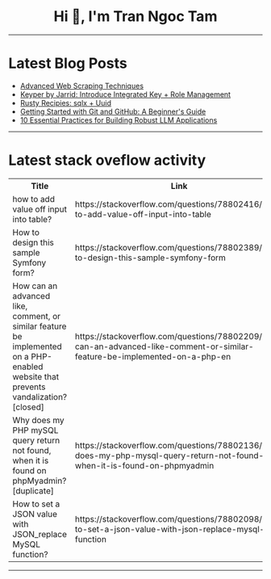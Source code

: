 <h1 align="center">Hi 👋, I'm Tran Ngoc Tam</h1>

---

# Latest Blog Posts 
<!-- BLOG-POST-LIST:START -->
- [Advanced Web Scraping Techniques](https://dev.to/kartikmehta8/advanced-web-scraping-techniques-4bh1)
- [Keyper by Jarrid: Introduce Integrated Key + Role Management](https://dev.to/jarrid-xyz/keyper-by-jarrid-introduce-integrated-key-role-management-l67)
- [Rusty Recipies: sqlx + Uuid](https://dev.to/ellie_sager_elliecat/rusty-recipies-sqlx-uuid-477m)
- [Getting Started with Git and GitHub: A Beginner&#39;s Guide](https://dev.to/imevanc/getting-started-with-git-and-github-a-beginners-guide-17ga)
- [10 Essential Practices for Building Robust LLM Applications](https://dev.to/vaibhav3002/10-essential-practices-for-building-robust-llm-applications-9l7)
<!-- BLOG-POST-LIST:END -->

---

# Latest stack oveflow activity
<table>
  <tr><th>Title</th><th>Link</th></tr>
  <!-- STACKOVERFLOW:START --><tr><td>how to add value off input into table?</td><td>https://stackoverflow.com/questions/78802416/how-to-add-value-off-input-into-table</td></tr><tr><td>How to design this sample Symfony form?</td><td>https://stackoverflow.com/questions/78802389/how-to-design-this-sample-symfony-form</td></tr><tr><td>How can an advanced like, comment, or similar feature be implemented on a PHP-enabled website that prevents vandalization? [closed]</td><td>https://stackoverflow.com/questions/78802209/how-can-an-advanced-like-comment-or-similar-feature-be-implemented-on-a-php-en</td></tr><tr><td>Why does my PHP mySQL query return not found, when it is found on phpMyadmin? [duplicate]</td><td>https://stackoverflow.com/questions/78802136/why-does-my-php-mysql-query-return-not-found-when-it-is-found-on-phpmyadmin</td></tr><tr><td>How to set a JSON value with JSON_replace MySQL function?</td><td>https://stackoverflow.com/questions/78802098/how-to-set-a-json-value-with-json-replace-mysql-function</td></tr><!-- STACKOVERFLOW:END -->
</table>

---


